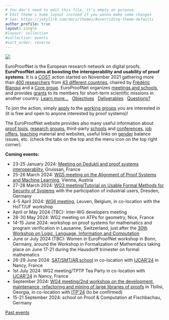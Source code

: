 ```yaml
---
# You don't need to edit this file, it's empty on purpose.
# Edit theme's home layout instead if you wanna make some changes
# See: https://jekyllrb.com/docs/themes/#overriding-theme-defaults
author_profile: true
layout: single
#layout: collection
#collection: events
#sort_order: reverse
---
```


<img src="/_pages/WG1/Jun2022/group_with_frederic.jpg"/>

EuroProofNet is the European research network on digital proofs.
**EuroProofNet aims at boosting the interoperability and usability of
proof systems**.
It is a [COST](http://cost.eu) action started on November 2021
gathering more than [400 researchers](https://www.cost.eu/actions/CA20111/#tabs+Name:Working%20Groups%20and%20Membership) from [43 different countries](../groups), chaired by [Frédéric Blanqui](https://blanqui.gitlabpages.inria.fr/) and a [Core group](../contact).
EuroProofNet organizes [meetings and schools](../events), and provides
[grants](../grants) to its members for short-term scientific missions
in another country. [Learn more...](../description) &nbsp; [Objectives](../objectives) &nbsp; [Deliverables](../deliverables) &nbsp; [Questions?](../contact)

To join the action, simply
[apply](https://e-services.cost.eu/action/CA20111/working-groups/apply)
to the [working groups](../wg) you are interested in (it is free and open to anyone interested by proof systems)!

The EuroProofNet website provides also many useful information about
[proof tools](../tools), [research groups](../groups), third-party
[schools](../schools) and [conferences](../conferences), [job
offers](../jobs), [teaching](../teaching) material and websites,
useful links on [gender](../gender-balance) balance issues,
etc. (check the tabs on the top and the menu icon on the top right
corner).

**Coming events:**

- 23-25 January 2024: [Meeting on Dedukti and proof systems interoperabilty](../wg1-gruissan24), Gruissan, France
- 25-26 March 2024: [WG5 meeting on the Alignment of Proof Systems and Machine Learning](../wg5-vienna24), Vienna, Austria
- 27-28 March 2024: [WG3 meeting/Tutorial on Usable Formal Methods for Security of Systems](../wg3-dresden24) with the participation of industrial users, Dresden, Germany
- 4-5 April 2024: [WG6 meeting](../wg6-leuven), Leuven, Belgium, in co-location with the HoTT/UF workshop
- April or May 2024 (TBC): inter-WG developers meeting
- 28-30 May 2024: WG2 meeting on ATPs for geometry, Nice, France
- 14-15 June 2024: workshop on proof systems for mathematics and program verification in Lausanne, Switzerland, <!--in colocation with a meeting of the Society for Logic and the Philosophy of Science of Switzerland,--> just after the [30th Workshop on Logic, Language, Information and Computation](https://wollic2024.inf.unibe.ch/)
- June or July 2024 (TBC): Women in EuroProofNet workshop in Bonn, Germany, around the Workshop in Formalization of Mathematics taking place on June 17-21 during the Hausdorff trimester on formal mathematics
- 26-29 June 2024: [SAT/SMT/AR school](https://sat-smt-ar-school.gitlab.io/www/2024/) in co-location with [IJCAR'24](https://merz.gitlabpages.inria.fr/2024-ijcar/) in Nancy, France
- 1st July 2024: WG2 meeting/TPTP Tea Party in co-location with [IJCAR'24](https://merz.gitlabpages.inria.fr/2024-ijcar/) in Nancy, France
- September 2024: [WG4 meeting/2nd workshop on the development, maintenance, refactoring and mining of large libraries of proofs](../wg4-tbilisi24) in Tbilisi, Georgia, in co-location with [ITP'24](https://www.viam.science.tsu.ge/itp2024/) (to be confirmed)
- 15-21 September 2024: school on Proof & Computation at Fischbachau, Germany

[Past events](../events)

